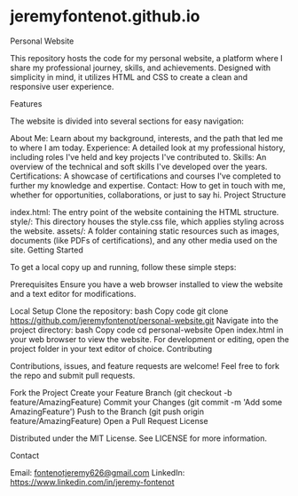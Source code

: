 # jeremyfontenot.github.io
Personal Website

This repository hosts the code for my personal website, a platform where I share my professional journey, skills, and achievements. Designed with simplicity in mind, it utilizes HTML and CSS to create a clean and responsive user experience.

Features

The website is divided into several sections for easy navigation:

About Me: Learn about my background, interests, and the path that led me to where I am today.
Experience: A detailed look at my professional history, including roles I've held and key projects I've contributed to.
Skills: An overview of the technical and soft skills I've developed over the years.
Certifications: A showcase of certifications and courses I've completed to further my knowledge and expertise.
Contact: How to get in touch with me, whether for opportunities, collaborations, or just to say hi.
Project Structure

index.html: The entry point of the website containing the HTML structure.
style/: This directory houses the style.css file, which applies styling across the website.
assets/: A folder containing static resources such as images, documents (like PDFs of certifications), and any other media used on the site.
Getting Started

To get a local copy up and running, follow these simple steps:

Prerequisites
Ensure you have a web browser installed to view the website and a text editor for modifications.

Local Setup
Clone the repository:
bash
Copy code
git clone https://github.com/jeremyfontenot/personal-website.git
Navigate into the project directory:
bash
Copy code
cd personal-website
Open index.html in your web browser to view the website. For development or editing, open the project folder in your text editor of choice.
Contributing

Contributions, issues, and feature requests are welcome! Feel free to fork the repo and submit pull requests.

Fork the Project
Create your Feature Branch (git checkout -b feature/AmazingFeature)
Commit your Changes (git commit -m 'Add some AmazingFeature')
Push to the Branch (git push origin feature/AmazingFeature)
Open a Pull Request
License

Distributed under the MIT License. See LICENSE for more information.

Contact

Email: fontenotjeremy626@gmail.com
LinkedIn: https://www.linkedin.com/in/jeremy-fontenot
